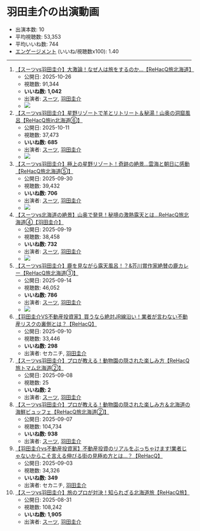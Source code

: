 # 羽田圭介の出演動画

- 出演本数: 10
- 平均視聴数: 53,353
- 平均いいね数: 744
- [エンゲージメント](/rehacq_fan/engagement) (いいね/視聴数x100): 1.40


----

1.  [【スーツvs羽田圭介】大激論！なぜ人は旅をするのか…【ReHacQ旅北海道】](/rehacq_fan/ids/EWiCvcfgwp8 "wikilink")
    -   公開日: 2025-10-26
    -   視聴数: 91,344
    -   **いいね数: 1,042**
    -   出演者: [スーツ](/rehacq_fan/people/スーツ "wikilink"), [羽田圭介](/rehacq_fan/people/羽田圭介 "wikilink")
    - [![](https://img.youtube.com/vi/EWiCvcfgwp8/hqdefault.jpg)](https://www.youtube.com/watch?v=EWiCvcfgwp8)
1.  [【スーツvs羽田圭介】星野リゾートで羊とリトリート＆秘湯！山奥の洞窟風呂【ReHacQ旅in北海道⑥】](/rehacq_fan/ids/U5QlbzwpFE4 "wikilink")
    -   公開日: 2025-10-11
    -   視聴数: 37,473
    -   **いいね数: 685**
    -   出演者: [スーツ](/rehacq_fan/people/スーツ "wikilink"), [羽田圭介](/rehacq_fan/people/羽田圭介 "wikilink")
    - [![](https://img.youtube.com/vi/U5QlbzwpFE4/hqdefault.jpg)](https://www.youtube.com/watch?v=U5QlbzwpFE4)
1.  [【スーツvs羽田圭介】極上の星野リゾート！奇跡の絶景…雲海と朝日に感動【ReHacQ旅北海道⑤】](/rehacq_fan/ids/0VNaLNxt8p0 "wikilink")
    -   公開日: 2025-09-30
    -   視聴数: 39,432
    -   **いいね数: 706**
    -   出演者: [スーツ](/rehacq_fan/people/スーツ "wikilink"), [羽田圭介](/rehacq_fan/people/羽田圭介 "wikilink")
    - [![](https://img.youtube.com/vi/0VNaLNxt8p0/hqdefault.jpg)](https://www.youtube.com/watch?v=0VNaLNxt8p0)
1.  [【スーツvs北海道の絶景】山奥で発見！秘境の激熱露天とは…ReHacQ旅北海道④【羽田圭介】](/rehacq_fan/ids/NBzmoxG8ytY "wikilink")
    -   公開日: 2025-09-19
    -   視聴数: 38,458
    -   **いいね数: 732**
    -   出演者: [スーツ](/rehacq_fan/people/スーツ "wikilink"), [羽田圭介](/rehacq_fan/people/羽田圭介 "wikilink")
    - [![](https://img.youtube.com/vi/NBzmoxG8ytY/hqdefault.jpg)](https://www.youtube.com/watch?v=NBzmoxG8ytY)
1.  [【スーツvs羽田圭介】鹿を見ながら露天風呂！？&芥川賞作家絶賛の鹿カレー【ReHacQ旅北海道➂】](/rehacq_fan/ids/mM5ICKbB13w "wikilink")
    -   公開日: 2025-09-14
    -   視聴数: 46,052
    -   **いいね数: 786**
    -   出演者: [スーツ](/rehacq_fan/people/スーツ "wikilink"), [羽田圭介](/rehacq_fan/people/羽田圭介 "wikilink")
    - [![](https://img.youtube.com/vi/mM5ICKbB13w/hqdefault.jpg)](https://www.youtube.com/watch?v=mM5ICKbB13w)
1.  [【羽田圭介VS不動産投資家】買うなら絶対JR線沿い！業者が言わない不動産リスクの裏側とは？【ReHacQ】](/rehacq_fan/ids/SkpOBjRe6jc "wikilink")
    -   公開日: 2025-09-10
    -   視聴数: 33,446
    -   **いいね数: 298**
    -   出演者: セカニチ, [羽田圭介](/rehacq_fan/people/羽田圭介 "wikilink")
1.  [【スーツvs羽田圭介】プロが教える！動物園の隠された楽しみ方【ReHacQ旅トマム北海道②】](/rehacq_fan/ids/yVXPK3-LpVE "wikilink")
    -   公開日: 2025-09-08
    -   視聴数: 25
    -   **いいね数: 2**
    -   出演者: [スーツ](/rehacq_fan/people/スーツ "wikilink"), [羽田圭介](/rehacq_fan/people/羽田圭介 "wikilink")
1.  [【スーツvs羽田圭介】プロが教える！動物園の隠された楽しみ方＆北海道の海鮮ビュッフェ【ReHacQ旅北海道②】](/rehacq_fan/ids/k-v9M-DDo4s "wikilink")
    -   公開日: 2025-09-07
    -   視聴数: 104,734
    -   **いいね数: 938**
    -   出演者: [スーツ](/rehacq_fan/people/スーツ "wikilink"), [羽田圭介](/rehacq_fan/people/羽田圭介 "wikilink")
1.  [【羽田圭介vs不動産投資家】不動産投資のリアルをぶっちゃけます!業者じゃないからこそ言える伸びる街の見極め方とは...？【ReHacQ】](/rehacq_fan/ids/nuPOOeoQrTs "wikilink")
    -   公開日: 2025-09-03
    -   視聴数: 34,326
    -   **いいね数: 349**
    -   出演者: セカニチ, [羽田圭介](/rehacq_fan/people/羽田圭介 "wikilink")
1.  [【スーツvs羽田圭介】旅のプロが対決！知られざる北海道旅【ReHacQ旅】](/rehacq_fan/ids/e0eDv9p18jk "wikilink")
    -   公開日: 2025-08-31
    -   視聴数: 108,242
    -   **いいね数: 1,905**
    -   出演者: [スーツ](/rehacq_fan/people/スーツ "wikilink"), [羽田圭介](/rehacq_fan/people/羽田圭介 "wikilink")
